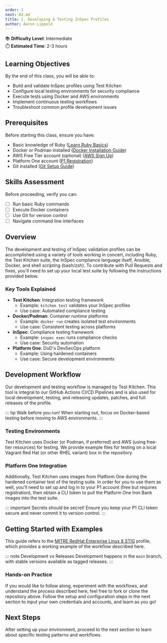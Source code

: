 ```yaml
---
order: 1
next: 02.md
title: 1. Developing & Testing InSpec Profiles
author: Aaron Lippold
---
```


📚 **Difficulty Level**: Intermediate  
⏱️ **Estimated Time**: 2-3 hours

## Learning Objectives

By the end of this class, you will be able to:

- Build and validate InSpec profiles using Test Kitchen
- Configure local testing environments for security compliance
- Execute tests using Docker and AWS environments
- Implement continuous testing workflows
- Troubleshoot common profile development issues

## Prerequisites

Before starting this class, ensure you have:

- Basic knowledge of Ruby ([Learn Ruby Basics](https://ruby-lang.org/en/documentation/quickstart/))
- Docker or Podman installed ([Docker Installation Guide](https://docs.docker.com/get-docker/))
- AWS Free Tier account (optional) ([AWS Sign Up](https://aws.amazon.com/free/))
- Platform One account ([P1 Registration](https://login.dso.mil/))
- Git installed ([Git Setup Guide](https://git-scm.com/book/en/v2/Getting-Started-Installing-Git))

## Skills Assessment

Before proceeding, verify you can:

- [ ] Run basic Ruby commands
- [ ] Execute Docker containers
- [ ] Use Git for version control
- [ ] Navigate command line interfaces

## Overview

The development and testing of InSpec validation profiles can be accomplished using a variety of tools working in concert, including Ruby, the Test Kitchen suite, the InSpec compliance language itself, Ansible, Docker, and shell scripting (bash/zsh). To contribute with Pull Requests and fixes, you'll need to set up your local test suite by following the instructions provided below.

### Key Tools Explained

- **Test Kitchen**: Integration testing framework
  - Example: `kitchen test` validates your InSpec profiles
  - Use case: Automated compliance testing
- **Docker/Podman**: Container runtime platforms
  - Example: `docker run` creates isolated test environments
  - Use case: Consistent testing across platforms
- **InSpec**: Compliance testing framework
  - Example: `inspec exec` runs compliance checks
  - Use case: Security automation
- **Platform One**: DoD's DevSecOps platform
  - Example: Using hardened containers
  - Use case: Secure development environments

## Development Workflow

Our development and testing workflow is managed by Test Kitchen. This tool is integral to our GitHub Actions CI/CD Pipelines and is also used for local development, testing, and releasing updates, patches, and full releases of the profile.

::: tip Walk before you run!
When starting out, focus on Docker-based testing before moving to AWS environments.
:::

### Testing Environments

Test Kitchen uses Docker (or Podman, if preferred) and AWS (using free-tier resources) for testing. We provide example files for testing on a local Vagrant Red Hat (or other RHEL variant) box in the repository.

### Platform One Integration

Additionally, Test Kitchen uses images from Platform One during the hardened container test of the testing suite.  In order for you to use them as well, you'll need to set up and log in to your P1 account (free but requires registration), then obtain a CLI token to pull the Platform One Iron Bank images into the test suite.

::: important Secrets should be secret!
Ensure you keep your P1 CLI token secure and never commit it to version control.
:::

## Getting Started with Examples

This guide refers to the [MITRE RedHat Enterprise Linux 8 STIG](https://github.com/mitre/redhat-enterprise-linux-8-stig-baseline/tree/metzger_dynamic_inputs) profile, which provides a working example of the workflow described here.

::: note Development vs Releases
Development happens in the `main` branch, with stable versions available as tagged releases.
:::

### Hands-on Practice

If you would like to follow along, experiment with the workflows, and understand the process described here, feel free to fork or clone the repository above. Follow the setup and configuration steps in the next section to input your own credentials and accounts, and learn as you go!

## Next Steps

After setting up your environment, proceed to the next section to learn about specific testing patterns and workflows.
